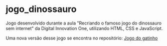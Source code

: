 # jogo_dinossauro
Jogo desenvolvido durante a aula "Recriando o famoso jogo do dinossauro sem internet" da Digital Innovation One, utilizando HTML, CSS e JavaScript.


Uma nova versão desse jogo se encontra no repositório: [Jogo do gatinho](https://github.com/luanagiusto/jogo_gatinho_html_js_css.git)
